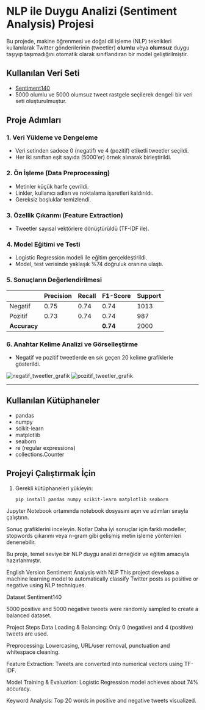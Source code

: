 # NLP ile Duygu Analizi (Sentiment Analysis) Projesi

Bu projede, makine öğrenmesi ve doğal dil işleme (NLP) teknikleri kullanılarak Twitter gönderilerinin (tweetler) **olumlu** veya **olumsuz** duygu taşıyıp taşımadığını otomatik olarak sınıflandıran bir model geliştirilmiştir.

## Kullanılan Veri Seti

- [Sentiment140](https://www.kaggle.com/datasets/kazanova/sentiment140)
- 5000 olumlu ve 5000 olumsuz tweet rastgele seçilerek dengeli bir veri seti oluşturulmuştur.

## Proje Adımları

### 1. Veri Yükleme ve Dengeleme
- Veri setinden sadece 0 (negatif) ve 4 (pozitif) etiketli tweetler seçildi.
- Her iki sınıftan eşit sayıda (5000'er) örnek alınarak birleştirildi.

### 2. Ön İşleme (Data Preprocessing)
- Metinler küçük harfe çevrildi.
- Linkler, kullanıcı adları ve noktalama işaretleri kaldırıldı.
- Gereksiz boşluklar temizlendi.

### 3. Özellik Çıkarımı (Feature Extraction)
- Tweetler sayısal vektörlere dönüştürüldü (TF-IDF ile).

### 4. Model Eğitimi ve Testi
- Logistic Regression modeli ile eğitim gerçekleştirildi.
- Model, test verisinde yaklaşık %74 doğruluk oranına ulaştı.

### 5. Sonuçların Değerlendirilmesi

|           | Precision | Recall | F1-Score | Support |
|-----------|-----------|--------|----------|---------|
| Negatif   |   0.75    |  0.74  |   0.74   |  1013   |
| Pozitif   |   0.73    |  0.74  |   0.74   |   987   |
| **Accuracy** |       |        | **0.74** |  2000   |

### 6. Anahtar Kelime Analizi ve Görselleştirme
- Negatif ve pozitif tweetlerde en sık geçen 20 kelime grafiklerle gösterildi.

![negatif_tweetler_grafik](negatif_tweetler.png)
![pozitif_tweetler_grafik](pozitif_tweetler.png)

---

## Kullanılan Kütüphaneler

- pandas
- numpy
- scikit-learn
- matplotlib
- seaborn
- re (regular expressions)
- collections.Counter

## Projeyi Çalıştırmak İçin

1. Gerekli kütüphaneleri yükleyin:
   ```sh
   pip install pandas numpy scikit-learn matplotlib seaborn

Jupyter Notebook ortamında notebook dosyasını açın ve adımları sırayla çalıştırın.

Sonuç grafiklerini inceleyin.
Notlar
Daha iyi sonuçlar için farklı modeller, stopwords çıkarımı veya n-gram gibi gelişmiş metin işleme yöntemleri denenebilir.

Bu proje, temel seviye bir NLP duygu analizi örneğidir ve eğitim amacıyla hazırlanmıştır.

English Version 
Sentiment Analysis with NLP
This project develops a machine learning model to automatically classify Twitter posts as positive or negative using NLP techniques.

Dataset
Sentiment140

5000 positive and 5000 negative tweets were randomly sampled to create a balanced dataset.

Project Steps
Data Loading & Balancing: Only 0 (negative) and 4 (positive) tweets are used.

Preprocessing: Lowercasing, URL/user removal, punctuation and whitespace cleaning.

Feature Extraction: Tweets are converted into numerical vectors using TF-IDF.

Model Training & Evaluation: Logistic Regression model achieves about 74% accuracy.

Keyword Analysis: Top 20 words in positive and negative tweets visualized.